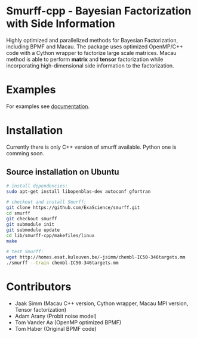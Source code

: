 # Smurff-cpp - Bayesian Factorization with Side Information
Highly optimized and parallelized methods for Bayesian Factorization, including BPMF and Macau.
The package uses optimized OpenMP/C++ code with a Cython wrapper to factorize large scale matrices.
Macau method is able to perform **matrix** and **tensor** factorization while incorporating high-dimensional side information to the factorization.

# Examples
For examples see [documentation](http://macau.readthedocs.io/en/latest/source/examples.html).

# Installation
Currently there is only C++ version of smurff available. Python one is comming soon.

## Source installation on Ubuntu
```bash
# install dependencies:
sudo apt-get install libopenblas-dev autoconf gfortran

# checkout and install Smurff:
git clone https://github.com/ExaScience/smurff.git
cd smurff
git checkout smurff
git submodule init
git submodule update
cd lib/smurff-cpp/makefiles/linux
make

# test Smurff:
wget http://homes.esat.kuleuven.be/~jsimm/chembl-IC50-346targets.mm
./smurff --train chembl-IC50-346targets.mm
```

# Contributors
- Jaak Simm (Macau C++ version, Cython wrapper, Macau MPI version, Tensor factorization)
- Adam Arany (Probit noise model)
- Tom Vander Aa (OpenMP optimized BPMF)
- Tom Haber (Original BPMF code)
